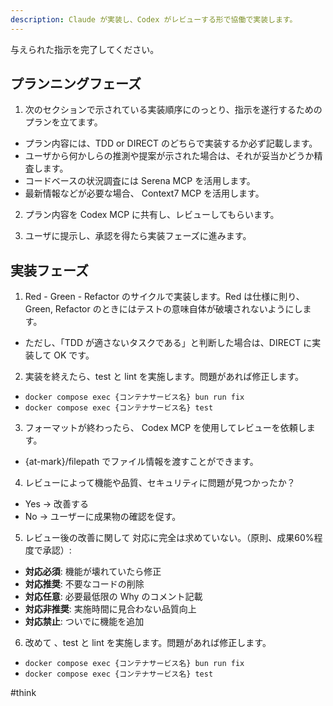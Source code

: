 ```yaml
---
description: Claude が実装し、Codex がレビューする形で協働で実装します。
---
```


与えられた指示を完了してください。


## プランニングフェーズ

1. 次のセクションで示されている実装順序にのっとり、指示を遂行するためのプランを立てます。
  - プラン内容には、TDD or DIRECT のどちらで実装するか必ず記載します。
  - ユーザから何かしらの推測や提案が示された場合は、それが妥当かどうか精査します。
  - コードベースの状況調査には Serena MCP を活用します。
  - 最新情報などが必要な場合、 Context7 MCP を活用します。

2. プラン内容を Codex MCP に共有し、レビューしてもらいます。

3. ユーザに提示し、承認を得たら実装フェーズに進みます。

## 実装フェーズ

1. Red - Green - Refactor のサイクルで実装します。Red は仕様に則り、Green, Refactor のときにはテストの意味自体が破壊されないようにします。
  - ただし、「TDD が適さないタスクである」と判断した場合は、DIRECT に実装して OK です。

2. 実装を終えたら、test と lint を実施します。問題があれば修正します。
  - `docker compose exec {コンテナサービス名} bun run fix`
  - `docker compose exec {コンテナサービス名} test`

3. フォーマットが終わったら、 Codex MCP を使用してレビューを依頼します。
  - {at-mark}/filepath でファイル情報を渡すことができます。

4. レビューによって機能や品質、セキュリティに問題が見つかったか？
  - Yes
    -> 改善する
  - No
    -> ユーザーに成果物の確認を促す。

5. レビュー後の改善に関して
対応に完全は求めていない。（原則、成果60%程度で承認）:

- **対応必須**: 機能が壊れていたら修正
- **対応推奨**: 不要なコードの削除
- **対応任意**: 必要最低限の Why のコメント記載
- **対応非推奨**: 実施時間に見合わない品質向上
- **対応禁止**: ついでに機能を追加

6. 改めて 、test と lint を実施します。問題があれば修正します。
  - `docker compose exec {コンテナサービス名} bun run fix`
  - `docker compose exec {コンテナサービス名} test`

#think
